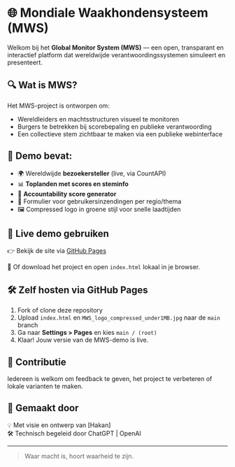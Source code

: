 
# 🌐 Mondiale Waakhondensysteem (MWS)

Welkom bij het **Global Monitor System (MWS)** — een open, transparant en interactief platform dat wereldwijde verantwoordingssystemen simuleert en presenteert.

## 🔍 Wat is MWS?

Het MWS-project is ontworpen om:
- Wereldleiders en machtsstructuren visueel te monitoren
- Burgers te betrekken bij scorebepaling en publieke verantwoording
- Een collectieve stem zichtbaar te maken via een publieke webinterface

## 🎯 Demo bevat:
- 🌍 Wereldwijde **bezoekersteller** (live, via CountAPI)
- 📊 **Toplanden met scores en steminfo**
- 🧮 **Accountability score generator**
- 📝 Formulier voor gebruikersinzendingen per regio/thema
- 🖼️ Compressed logo in groene stijl voor snelle laadtijden

## 🚀 Live demo gebruiken

👉 Bekijk de site via [GitHub Pages](https://jouwgebruikersnaam.github.io/mws-global)

📂 Of download het project en open `index.html` lokaal in je browser.

## 🛠️ Zelf hosten via GitHub Pages

1. Fork of clone deze repository
2. Upload `index.html` en `MWS_logo_compressed_under1MB.jpg` naar de `main` branch
3. Ga naar **Settings > Pages** en kies `main / (root)`
4. Klaar! Jouw versie van de MWS-demo is live.

## 🤝 Contributie

Iedereen is welkom om feedback te geven, het project te verbeteren of lokale varianten te maken.

## 🧠 Gemaakt door

💡 Met visie en ontwerp van [Hakan]  
🛠️ Technisch begeleid door ChatGPT | OpenAI

---

> Waar macht is, hoort waarheid te zijn.
